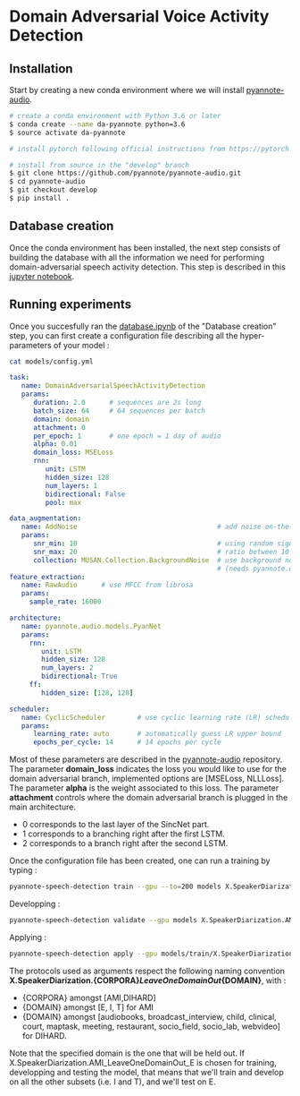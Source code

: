 # Domain Adversarial Voice Activity Detection

## Installation

Start by creating a new conda environment where we will install [pyannote-audio](https://github.com/pyannote/pyannote-audio).

```bash
# create a conda environment with Python 3.6 or later
$ conda create --name da-pyannote python=3.6
$ source activate da-pyannote

# install pytorch following official instructions from https://pytorch.org/

# install from source in the "develop" branch
$ git clone https://github.com/pyannote/pyannote-audio.git
$ cd pyannote-audio
$ git checkout develop
$ pip install .
```

## Database creation

Once the conda environment has been installed, the next step consists of building the database with all the information we need
for performing domain-adversarial speech activity detection. This step is described in this [jupyter notebook](./database.ipynb).

## Running experiments

Once you succesfully ran the [database.ipynb](./database.ipynb) of the "Database creation" step, you can first create a configuration file describing all the hyper-parameters of your model :

```bash
cat models/config.yml
```

```yaml
task:
   name: DomainAdversarialSpeechActivityDetection
   params:
      duration: 2.0      # sequences are 2s long
      batch_size: 64     # 64 sequences per batch
      domain: domain
      attachment: 0
      per_epoch: 1       # one epoch = 1 day of audio
      alpha: 0.01
      domain_loss: MSELoss
      rnn:
         unit: LSTM
         hidden_size: 128
         num_layers: 1
         bidirectional: False
         pool: max

data_augmentation:
   name: AddNoise                                   # add noise on-the-fly
   params:
      snr_min: 10                                   # using random signal-to-noise
      snr_max: 20                                   # ratio between 10 and 20 dBs
      collection: MUSAN.Collection.BackgroundNoise  # use background noise from MUSAN
                                                    # (needs pyannote.db.musan)
feature_extraction:
   name: RawAudio      # use MFCC from librosa
   params:
     sample_rate: 16000

architecture:
   name: pyannote.audio.models.PyanNet
   params:
     rnn:
        unit: LSTM
        hidden_size: 128
        num_layers: 2
        bidirectional: True
     ff:
        hidden_size: [128, 128]     

scheduler:
   name: CyclicScheduler        # use cyclic learning rate (LR) scheduler
   params:
      learning_rate: auto       # automatically guess LR upper bound
      epochs_per_cycle: 14      # 14 epochs per cycle
```

Most of these parameters are described in the [pyannote-audio](https://github.com/pyannote/pyannote-audio) repository.
The parameter **domain_loss** indicates the loss you would like to use for the domain adversarial branch, implemented options are [MSELoss, NLLLoss].
The parameter **alpha** is the weight associated to this loss.
The parameter **attachment** controls where the domain adversarial branch is plugged in the main architecture. 
- 0 corresponds to the last layer of the SincNet part. 
- 1 corresponds to a branching right after the first LSTM.
- 2 corresponds to a branch right after the second LSTM.

Once the configuration file has been created, one can run a training by typing :

```bash
pyannote-speech-detection train --gpu --to=200 models X.SpeakerDiarization.AMI_LeaveOneDomainOut_E
```

Developping :

```bash
pyannote-speech-detection validate --gpu models X.SpeakerDiarization.AMI_LeaveOneDomainOut_E
```

Applying :

```bash
pyannote-speech-detection apply --gpu models/train/X.SpeakerDiarization.AMI_LeaveOneDomainOut_E.train/validate/X.SpeakerDiarization.AMI_LeaveOneDomainOut_E.development X.SpeakerDiarization.AMI_LeaveOneDomainOut_E
```

The protocols used as arguments respect the following naming convention **X.SpeakerDiarization.{CORPORA}_LeaveOneDomainOut_{DOMAIN}**, with :
- {CORPORA} amongst [AMI,DIHARD]
- {DOMAIN} amongst [E, I, T] for AMI
- {DOMAIN} amongst [audiobooks, broadcast_interview, child, clinical, court, maptask, meeting, restaurant, socio_field, socio_lab, webvideo] for DIHARD.

Note that the specified domain is the one that will be held out. If X.SpeakerDiarization.AMI_LeaveOneDomainOut_E is chosen for training, developping and testing the model,
that means that we'll train and develop on all the other subsets (i.e. I and T), and we'll test on E.